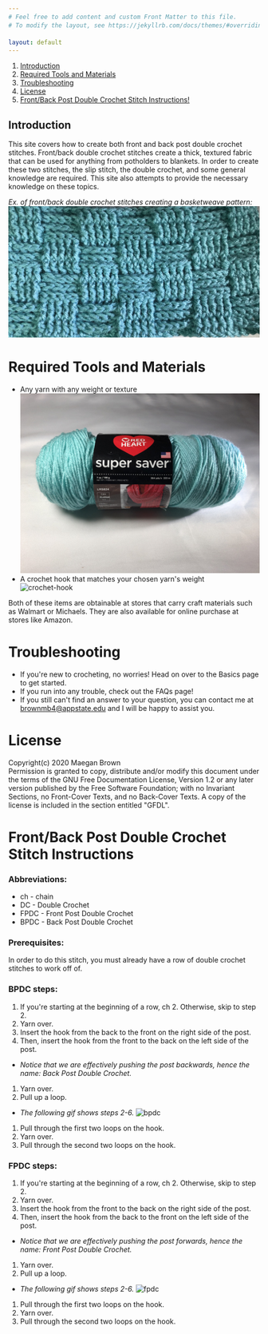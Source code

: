 ```yaml
---
# Feel free to add content and custom Front Matter to this file.
# To modify the layout, see https://jekyllrb.com/docs/themes/#overriding-theme-defaults

layout: default
---
```


1. [Introduction](#intro)
2. [Required Tools and Materials](#tools)
3. [Troubleshooting](#trouble)
4. [License](#license)
5. [Front/Back Post Double Crochet Stitch Instructions!](#how-to-post-stitch)

## <a name="intro"></a>Introduction  
This site covers how to create both front and back post double crochet stitches. Front/back double crochet stitches create a thick, textured fabric that can be used for anything from potholders to blankets. In order to create these two stitches, the slip stitch, the double crochet, and some general knowledge are required. This site also attempts to provide the necessary knowledge on these topics.

_Ex. of front/back double crochet stitches creating a basketweave pattern:_
![post-example](/assets/post-example.jpg)

# <a name="tools"></a>Required Tools and Materials
- Any yarn with any weight or texture  
![yarn-ball](/assets/yarn-ball.jpg)
- A crochet hook that matches your chosen yarn's weight  
![crochet-hook](/assets/crochet-hook.jpg)  

Both of these items are obtainable at stores that carry craft materials such as Walmart or Michaels. They are also available for online purchase at stores like Amazon.

# <a name="trouble"></a>Troubleshooting  
- If you're new to crocheting, no worries! Head on over to the Basics page to get started.
- If you run into any trouble, check out the FAQs page!
- If you still can't find an answer to your question, you can contact me at brownmb4@appstate.edu and I will be happy to assist you.

# <a name="license"></a>License
Copyright(c) 2020 Maegan Brown  
Permission is granted to copy, distribute and/or modify this document under the terms of the GNU Free Documentation License, Version 1.2 or any later version published by the Free Software Foundation; with no Invariant Sections, no Front-Cover Texts, and no Back-Cover Texts. A copy of the license is included in the section entitled "GFDL".

# <a name="how-to-post-stitch"></a>Front/Back Post Double Crochet Stitch Instructions  
### Abbreviations:  
* ch - chain
* DC - Double Crochet
* FPDC - Front Post Double Crochet
* BPDC - Back Post Double Crochet

### Prerequisites:
In order to do this stitch, you must already have a row of double crochet stitches to work off of.

### BPDC steps:
1. If you're starting at the beginning of a row, ch 2. Otherwise, skip to step 2.
1. Yarn over.
1. Insert the hook from the back to the front on the right side of the post.
1. Then, insert the hook from the front to the back on the left side of the post.  
  * _Notice that we are effectively pushing the post backwards, hence the name: Back Post Double Crochet._
1. Yarn over.
1. Pull up a loop.  
  * _The following gif shows steps 2-6._
![bpdc](/assets/bpdc.gif)
1. Pull through the first two loops on the hook.
1. Yarn over.
1. Pull through the second two loops on the hook.

### FPDC steps:
1. If you're starting at the beginning of a row, ch 2. Otherwise, skip to step 2.
1. Yarn over.
1. Insert the hook from the front to the back on the right side of the post.
1. Then, insert the hook from the back to the front on the left side of the post.  
  * _Notice that we are effectively pushing the post forwards, hence the name: Front Post Double Crochet._
1. Yarn over.
1. Pull up a loop.  
  * _The following gif shows steps 2-6._
![fpdc](/assets/fpdc.gif)
1. Pull through the first two loops on the hook.
1. Yarn over.
1. Pull through the second two loops on the hook.